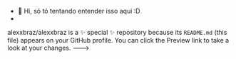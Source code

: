 - 👋 Hi, só tó tentando entender isso aqui :D
-
alexxbraz/alexxbraz is a ✨ special ✨ repository because its `README.md` (this file) appears on your GitHub profile.
You can click the Preview link to take a look at your changes.
--->
